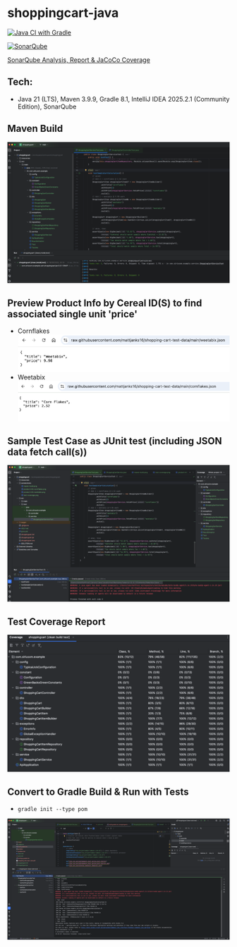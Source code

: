 # shoppingcart-java

[![Java CI with Gradle](https://github.com/conorheffron/shoopingcart-java/actions/workflows/gradle.yml/badge.svg)](https://github.com/conorheffron/shoopingcart-java/actions/workflows/gradle.yml)

[![SonarQube](https://github.com/conorheffron/shoppingcart-java/actions/workflows/sonarcloud.yml/badge.svg)](https://github.com/conorheffron/shoppingcart-java/actions/workflows/sonarcloud.yml)

[SonarQube Analysis, Report & JaCoCo Coverage](https://sonarcloud.io/summary/overall?id=conorheffron_shoopingcart-java&branch=main)

## Tech:
 - Java 21 (LTS), Maven 3.9.9, Gradle 8.1, IntelliJ IDEA 2025.2.1 (Community Edition), SonarQube

## Maven Build
![maven-build](screenshots/maven-build.png)

## Preview Product Info by Cereal ID(S) to find associated single unit 'price'
 - Cornflakes
![product-info-cornflakes](screenshots/product-info-cornflakes.png)
 - Weetabix
![product-info-weetabix](screenshots/product-info-weetabix.png)

## Sample Test Case as JUnit test (including JSON data fetch call(s))
![simple-cart-calculation-test](screenshots/sample-cart-calculation-test.png)

## Test Coverage Report
![test-coverage](screenshots/test-coverage.png)

## Convert to Gradle Build & Run with Tests
 - `gradle init --type pom`

![gradle-build](screenshots/gradle-build.png)
